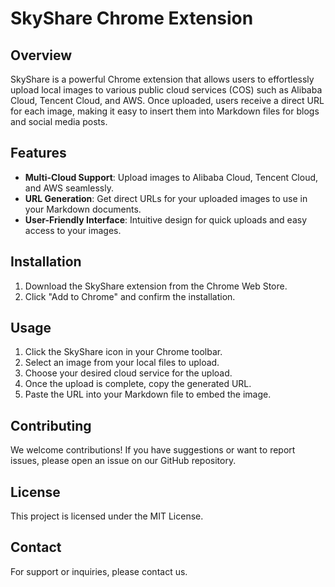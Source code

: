 # SkyShare Chrome Extension

## Overview

SkyShare is a powerful Chrome extension that allows users to effortlessly upload local images to various public cloud services (COS) such as Alibaba Cloud, Tencent Cloud, and AWS. Once uploaded, users receive a direct URL for each image, making it easy to insert them into Markdown files for blogs and social media posts.

## Features

- **Multi-Cloud Support**: Upload images to Alibaba Cloud, Tencent Cloud, and AWS seamlessly.
- **URL Generation**: Get direct URLs for your uploaded images to use in your Markdown documents.
- **User-Friendly Interface**: Intuitive design for quick uploads and easy access to your images.

## Installation

1. Download the SkyShare extension from the Chrome Web Store.
2. Click "Add to Chrome" and confirm the installation.

## Usage

1. Click the SkyShare icon in your Chrome toolbar.
2. Select an image from your local files to upload.
3. Choose your desired cloud service for the upload.
4. Once the upload is complete, copy the generated URL.
5. Paste the URL into your Markdown file to embed the image.

## Contributing

We welcome contributions! If you have suggestions or want to report issues, please open an issue on our GitHub repository.

## License

This project is licensed under the MIT License.

## Contact

For support or inquiries, please contact us.
